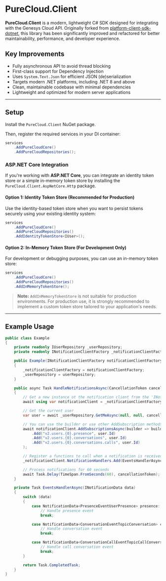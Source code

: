 # PureCloud.Client

**PureCloud.Client** is a modern, lightweight C# SDK designed for integrating with the Genesys Cloud API. Originally forked from [platform-client-sdk-dotnet](https://github.com/MyPureCloud/platform-client-sdk-dotnet), this library has been significantly improved and refactored for better maintainability, performance, and developer experience.

## Key Improvements

- Fully asynchronous API to avoid thread blocking
- First-class support for Dependency Injection
- Uses `System.Text.Json` for efficient JSON (de)serialization
- Targets modern .NET platforms, including .NET 8 and above
- Clean, maintainable codebase with minimal dependencies
- Lightweight and optimized for modern server applications

---

## Setup

Install the `PureCloud.Client` NuGet package.

Then, register the required services in your DI container:

```csharp
services
    .AddPureCloudCore()
    .AddPureCloudRepositories();
```

### ASP.NET Core Integration

If you're working with **ASP.NET Core**, you can integrate an identity token store or a simple in-memory token store by installing the `PureCloud.Client.AspNetCore.Http` package.

#### Option 1: Identity Token Store (Recommended for Production)

Use the identity-based token store when you want to persist tokens securely using your existing identity system:

```csharp
services
    .AddPureCloudCore()
    .AddPureCloudRepositories()
    .AddIdentityTokenStore<IUser>();
```

#### Option 2: In-Memory Token Store (For Development Only)

For development or debugging purposes, you can use an in-memory token store:

```csharp
services
    .AddPureCloudCore()
    .AddPureCloudRepositories()
    .AddInMemoryTokenStore();
```

> **Note:** `AddInMemoryTokenStore` is not suitable for production environments. For production use, it is strongly recommended to implement a custom token store tailored to your application's needs.

---

## Example Usage

```csharp
public class Example
{
    private readonly IUserRepository _userRepository;
    private readonly INotificationClientFactory _notificationClientFactory;

    public Example(INotificationClientFactory notificationClientFactory, IUserRepository userRepository)
    {
        _notificationClientFactory = notificationClientFactory;
        _userRepository = userRepository;
    }

    public async Task HandleNotificationsAsync(CancellationToken cancellationToken)
    {
        // Get a new instance ot the notification client from the 'INotificationClientFactory'
        await using var notificationClient = _notificationClientFactory.Create();

        // Get the current user
        var user = await _userRepository.GetMeAsync(null, null, cancellationToken);

        // You can use the builder or use other AddSubscription methods to add subscriptions.
        await notificationClient.AddSubscriptionsAsync(builder => builder
            .Add("v2.users.{0}.presence", user.Id)
            .Add("v2.users.{0}.conversations", user.Id)
            .Add("v2.users.{0}.conversations.calls", user.Id)
        );

        // Register a functions to call when a notification is received from the server.
        _notificationClient.NotificationHandlers.Add(EventsHandlerAsync);

        // Process notifications for 60 seconds
        await Task.Delay(TimeSpan.FromSeconds(60), cancellationToken);
    }

    private Task EventsHandlerAsync(INotificationData data)
    {
        switch (data)
        {
            case NotificationData<PresenceEventUserPresence> presence:
                // Handle presence event
                break;

            case NotificationData<ConversationEventTopicConversation> conversation:
                // Handle conversation event
                break;

            case NotificationData<ConversationCallEventTopicCallConversation> callConversation:
                // Handle call conversation event
                break;
        }

        return Task.CompletedTask;
    }
}
```
